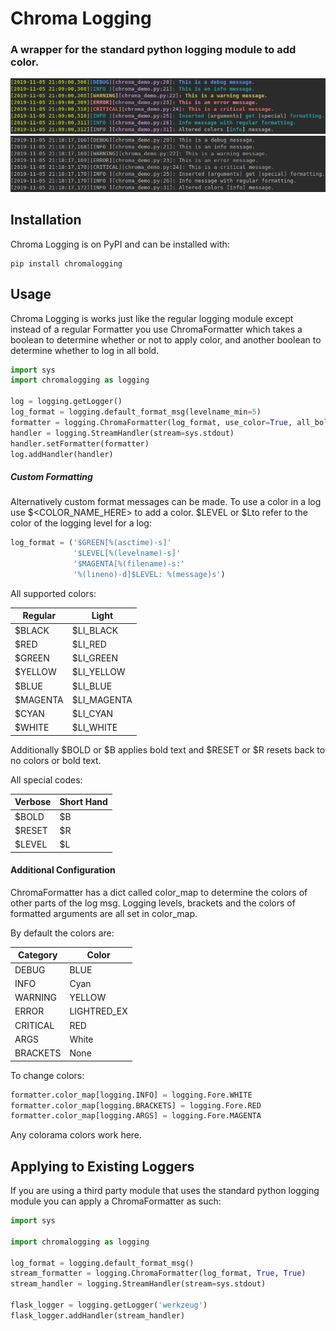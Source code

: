 # Chroma Logging
### A wrapper for the standard python logging module to add color.

![Demo](docs/chroma_color.png)
![Demo](docs/chroma_uncolored.png)

## Installation
Chroma Logging is on PyPI and can be installed with:
```
pip install chromalogging
```

## Usage
Chroma Logging is works just like the regular logging module except
instead of a regular Formatter you use ChromaFormatter which takes a
boolean to determine whether or not to apply color, and another boolean
to determine whether to log in all bold.

```python
import sys
import chromalogging as logging

log = logging.getLogger()
log_format = logging.default_format_msg(levelname_min=5)
formatter = logging.ChromaFormatter(log_format, use_color=True, all_bold=True)
handler = logging.StreamHandler(stream=sys.stdout)
handler.setFormatter(formatter)
log.addHandler(handler)
```

##### Custom Formatting
Alternatively custom format messages can be made. To use a color in a
log use $<COLOR_NAME_HERE> to add a color. $LEVEL or $Lto refer to the
color of the logging level for a log:
```python
log_format = ('$GREEN[%(asctime)-s]'
              '$LEVEL[%(levelname)-s]'
              '$MAGENTA[%(filename)-s:'
              '%(lineno)-d]$LEVEL: %(message)s')
```

All supported colors:

| Regular  | Light       |
| -------- | ----------- |
| $BLACK   | $LI_BLACK   |
| $RED     | $LI_RED     |
| $GREEN   | $LI_GREEN   |
| $YELLOW  | $LI_YELLOW  |
| $BLUE    | $LI_BLUE    |
| $MAGENTA | $LI_MAGENTA |
| $CYAN    | $LI_CYAN    |
| $WHITE   | $LI_WHITE   |

Additionally $BOLD or $B applies bold text and $RESET or $R resets back
to no colors or bold text.

All special codes:

| Verbose|Short Hand|
| ------ |--------- |
| $BOLD  | $B       |
| $RESET | $R       |
| $LEVEL | $L       |


#### Additional Configuration

ChromaFormatter has a dict called color_map to determine the colors of
other parts of the log msg. Logging levels, brackets and the colors of
formatted arguments are all set in color_map.

By default the colors are:

| Category | Color       |
| -------- | ----------- |
| DEBUG    | BLUE        |
| INFO     | Cyan        |
| WARNING  | YELLOW      |
| ERROR    | LIGHTRED_EX |
| CRITICAL | RED         |
| ARGS     | White       |
| BRACKETS | None        |

To change colors:
```python
formatter.color_map[logging.INFO] = logging.Fore.WHITE
formatter.color_map[logging.BRACKETS] = logging.Fore.RED
formatter.color_map[logging.ARGS] = logging.Fore.MAGENTA
```
Any colorama colors work here.

## Applying to Existing Loggers
If you are using a third party module that uses the standard python
logging module you can apply a ChromaFormatter as such:
```python
import sys

import chromalogging as logging

log_format = logging.default_format_msg()
stream_formatter = logging.ChromaFormatter(log_format, True, True)
stream_handler = logging.StreamHandler(stream=sys.stdout)

flask_logger = logging.getLogger('werkzeug')
flask_logger.addHandler(stream_handler)
```
